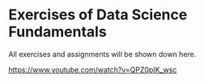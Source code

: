 # Exercises of Data Science Fundamentals
All exercises and assignments will be shown down here.

https://www.youtube.com/watch?v=QPZ0pIK_wsc
